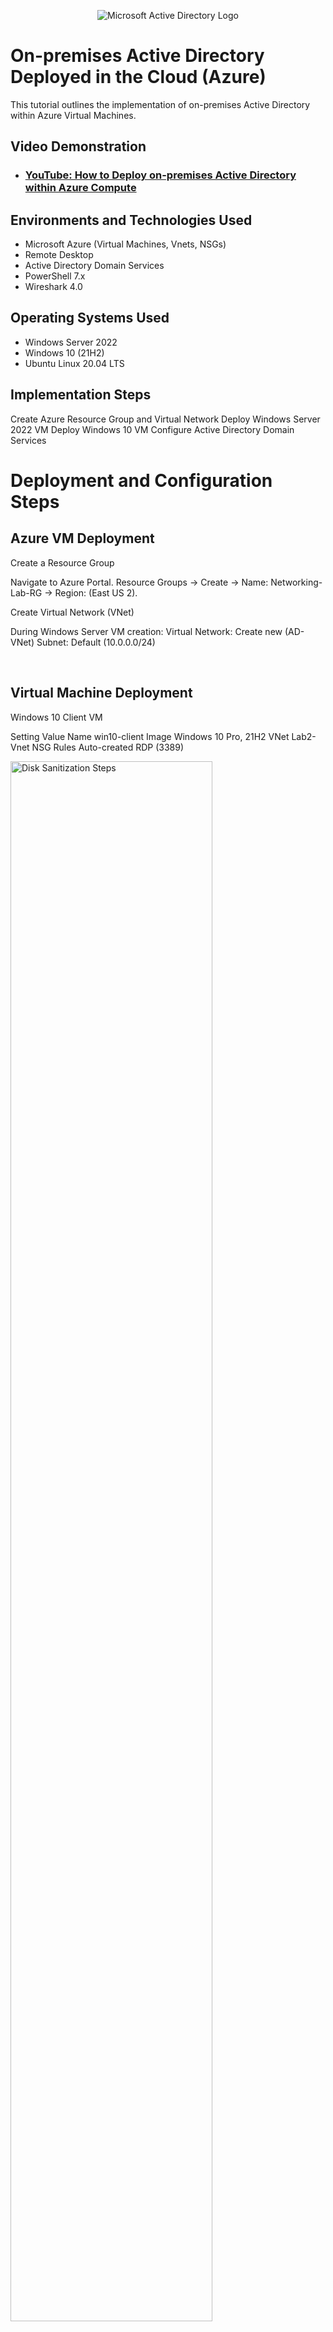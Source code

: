 <p align="center">
<img src="https://i.imgur.com/pU5A58S.png" alt="Microsoft Active Directory Logo"/>
</p>

<h1>On-premises Active Directory Deployed in the Cloud (Azure)</h1>
This tutorial outlines the implementation of on-premises Active Directory within Azure Virtual Machines.<br />


<h2>Video Demonstration</h2>

- ### [YouTube: How to Deploy on-premises Active Directory within Azure Compute](https://www.youtube.com)

<h2>Environments and Technologies Used</h2>

- Microsoft Azure (Virtual Machines, Vnets, NSGs)
- Remote Desktop
- Active Directory Domain Services
- PowerShell 7.x
- Wireshark 4.0

<h2>Operating Systems Used </h2>

- Windows Server 2022
- Windows 10 (21H2)
- Ubuntu Linux 20.04 LTS

<h2>Implementation Steps</h2>

Create Azure Resource Group and Virtual Network
Deploy Windows Server 2022 VM 
Deploy Windows 10 VM 
Configure Active Directory Domain Services

<h1>Deployment and Configuration Steps</h1>

<p>
<h2>Azure VM Deployment</h2>

Create a Resource Group

Navigate to Azure Portal.
Resource Groups → Create → Name: Networking-Lab-RG → Region: (East US 2).

Create Virtual Network (VNet)

During Windows Server VM creation:
Virtual Network: Create new (AD-VNet)
Subnet: Default (10.0.0.0/24)
</p>
<br />

<p>
<h2>Virtual Machine Deployment</h2>

Windows 10 Client VM

Setting	Value
Name	win10-client
Image	Windows 10 Pro, 21H2
VNet	Lab2-Vnet
NSG Rules	Auto-created RDP (3389)
<p>
<img src="https://i.imgur.com/DJmEXEB.png" height="80%" width="80%" alt="Disk Sanitization Steps"/>
</p>

Ubuntu Linux VM

Setting	Value
Name	ubuntu-test
Authentication	Username/Password
IP Assignment	Dynamic (10.0.0.x)
<p>
<img src="https://i.imgur.com/DJmEXEB.png" height="80%" width="80%" alt="Disk Sanitization Steps"/>
</p>
</p>
<br />

<p>
<h2>Tool Installation & Network Validation</h2>

PowerShell 7 Installation

powershell
winget install --id Microsoft.PowerShell --accept-package-agreements

Verification:
$PSVersionTable.PSVersion
<p>
<img src="https://i.imgur.com/DJmEXEB.png" height="80%" width="80%" alt="Disk Sanitization Steps"/>
</p>

Wireshark Installation

powershell
choco install wireshark -y
<p>
<img src="https://i.imgur.com/DJmEXEB.png" height="80%" width="80%" alt="Disk Sanitization Steps"/>
</p>

Wireshark capturing ICMP traffic between VMs
Filter: icmp && ip.addr == 10.0.0.4 && ip.addr == 10.0.0.5
Ping Tests
<p>
<img src="https://i.imgur.com/DJmEXEB.png" height="80%" width="80%" alt="Disk Sanitization Steps"/>
</p>
</p>
<br />
